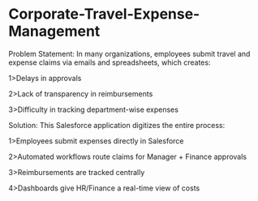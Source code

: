 # Corporate-Travel-Expense-Management
Problem Statement:
In many organizations, employees submit travel and expense claims via emails and spreadsheets, which creates:

1>Delays in approvals

2>Lack of transparency in reimbursements

3>Difficulty in tracking department-wise expenses

Solution:
This Salesforce application digitizes the entire process:

1>Employees submit expenses directly in Salesforce

2>Automated workflows route claims for Manager + Finance approvals

3>Reimbursements are tracked centrally

4>Dashboards give HR/Finance a real-time view of costs
